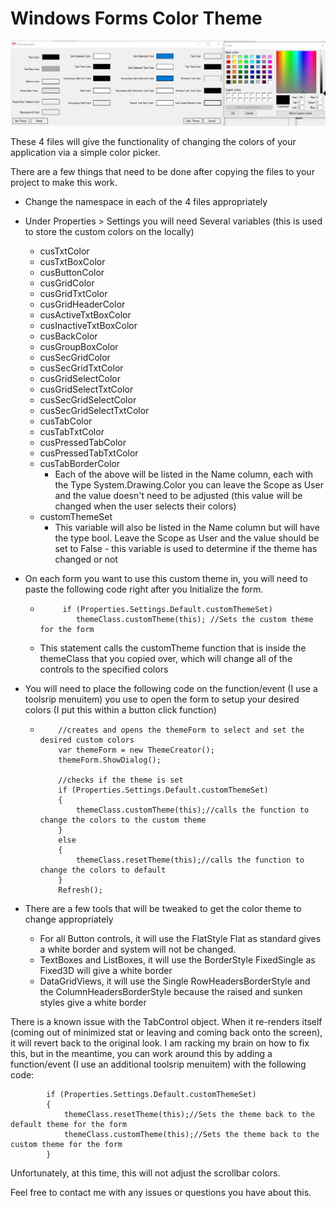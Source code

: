 # Windows Forms Color Theme

![ThemeCreator](/ThemeCreator.png)

These 4 files will give the functionality of changing the colors of your application via a simple color picker.

There are a few things that need to be done after copying the files to your project to make this work.

- Change the namespace in each of the 4 files appropriately
- Under Properties > Settings you will need Several variables (this is used to store the custom colors on the locally)
  - cusTxtColor
  - cusTxtBoxColor
  - cusButtonColor
  - cusGridColor
  - cusGridTxtColor
  - cusGridHeaderColor
  - cusActiveTxtBoxColor
  - cusInactiveTxtBoxColor
  - cusBackColor
  - cusGroupBoxColor
  - cusSecGridColor
  - cusSecGridTxtColor
  - cusGridSelectColor
  - cusGridSelectTxtColor
  - cusSecGridSelectColor
  - cusSecGridSelectTxtColor
  - cusTabColor
  - cusTabTxtColor
  - cusPressedTabColor
  - cusPressedTabTxtColor
  - cusTabBorderColor
    - Each of the above will be listed in the Name column, each with the Type System.Drawing.Color you can leave the Scope as User and the value doesn't need to be adjusted (this value will be changed when the user selects their colors)
  - customThemeSet
    - This variable will also be listed in the Name column but will have the type bool. Leave the Scope as User and the value should be set to False - this variable is used to determine if the theme has changed or not
- On each form you want to use this custom theme in, you will need to paste the following code right after you Initialize the form.
  -          if (Properties.Settings.Default.customThemeSet)
                themeClass.customTheme(this); //Sets the custom theme for the form
  - This statement calls the customTheme function that is inside the themeClass that you copied over, which will change all of the controls to the specified colors
- You will need to place the following code on the function/event (I use a toolsrip menuitem) you use to open the form to setup your desired colors (I put this within a button click function)

  -         //creates and opens the themeForm to select and set the desired custom colors
            var themeForm = new ThemeCreator();
            themeForm.ShowDialog();

            //checks if the theme is set
            if (Properties.Settings.Default.customThemeSet)
            {
                themeClass.customTheme(this);//calls the function to change the colors to the custom theme
            }
            else
            {
                themeClass.resetTheme(this);//calls the function to change the colors to default
            }
            Refresh();

- There are a few tools that will be tweaked to get the color theme to change appropriately

  - For all Button controls, it will use the FlatStyle Flat as standard gives a white border and system will not be changed.
  - TextBoxes and ListBoxes, it will use the BorderStyle FixedSingle as Fixed3D will give a white border
  - DataGridViews, it will use the Single RowHeadersBorderStyle and the ColumnHeadersBorderStyle because the raised and sunken styles give a white border

There is a known issue with the TabControl object. When it re-renders itself (coming out of minimized stat or leaving and coming back onto the screen), it will revert back to the original look. I am racking my brain on how to fix this, but in the meantime, you can work around this by adding a function/event (I use an additional toolsrip menuitem) with the following code:

            if (Properties.Settings.Default.customThemeSet)
            {
                themeClass.resetTheme(this);//Sets the theme back to the default theme for the form
                themeClass.customTheme(this);//Sets the theme back to the custom theme for the form
            }


Unfortunately, at this time, this will not adjust the scrollbar colors.

Feel free to contact me with any issues or questions you have about this.
